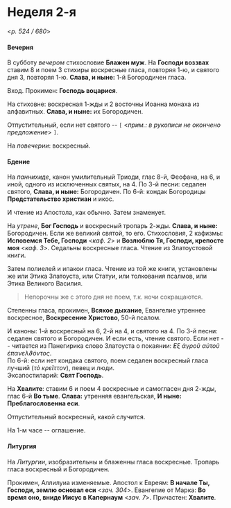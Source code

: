 
# Неделя 2-я

<*p. 524 / 680*>

#### Вечерня

В субботу *вечером* стихословие **Блажен муж**. На **Господи воззвах** ставим 8 и поем 3 стихиры 
воскресные гласа, повторяя 1-ю, и святого дня 3, повторяя 1-ю. **Слава, и ныне:** 1-й Богородичен гласа. 

Вход. Прокимен: **Господь воцарися**. 

На стиховне: воскресная 1-жды и 2 восточны Иоанна монаха из алфавитных. **Слава, и ныне:** их Богородичен.  

Отпустительный, если нет святого -- `[` <*прим.: в рукописи не окончено предложение*> `]`. 

На *повечерии*: воскресный. 

#### Бдение

На *паннихиде*, канон умилительный Триоди, глас 8-й, Феофана, на 6, и иной, одного из исключенных святых, 
на 4. 
По 3-й песни: седален святого, **Слава, и ныне:** Богородичен. 
По 6-й: кондак Богородицы **Предстательство христиан** и икос. 

И чтение из Апостола, как обычно. Затем знаменует.  

На *утрене*, **Бог Господь** и воскресный тропарь 2-жды. **Слава, и ныне:** Богородичен. Если же великий 
святой, то его. 
Стихословия, 2 кафизмы: **Исповемся Тебе, Господи** <*каф. 2*> и **Возлюблю Тя, Господи, крепосте моя** <*каф. 3*>. 
Седальны воскресные гласа. Чтение из Златоустовой книги.  

Затем полиелей и ипакои гласа. Чтение из той же книги, установлены же или Этика Златоуста, или Статуи, 
или толкования псалмов, или Этика Великого Василия. 

> Непорочны же с этого дня не поем, т.к. ночи сокращаются. 

Степенны гласа, прокимен, **Всякое дыхание**, Евангелие утреннее воскресное, **Воскресение Христово**, 
50-й псалом. 

И каноны: 1-й воскресный на 6, 2-й на 4, и святого на 4. 
По 3-й песни: седален святого и Богородичен. И если есть, чтение святого. Если нет -- читается из 
Панегирика слово Златоуста о покаянии: *̓Εξ ἀγροῦ αὐτοῦ ἐπανελϑόντος*.   
По 6-й: если нет кондака святого, поем седален воскресный гласа лучший (*τὸ κρεῖττον*), певец и люди.  
Эксапостиларий: **Свят Господь**. 

На **Хвалите**: ставим 6 и поем 4 воскресные и самогласен дня 2-жды, глас 6-й **Во тьме**. 
**Слава:** утренняя евангельская, **И ныне: Преблагословенна еси**. 

Отпустительный воскресный, какой случится. 

На 1-м часе -- оглашение. 

#### Литургия

На *Литургии*, изобразительны и блаженны гласа воскресные. 
Тропарь гласа воскресный и Богородичен. 

Прокимен, Аллилуиа изменяемые. 
Апостол к Евреям: **В начале Ты, Господи, землю основал еси** <*зач. 304*>. 
Евангелие от Марка: **Во время оно, вниде Иисус в Капернаум** <*зач. 7*>. 
Причастен: **Хвалите**. 
